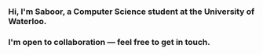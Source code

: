 <h3> Hi, I'm Saboor, a Computer Science student at the University of Waterloo. </h3>
<h3> I'm open to collaboration — feel free to get in touch. </h3>
